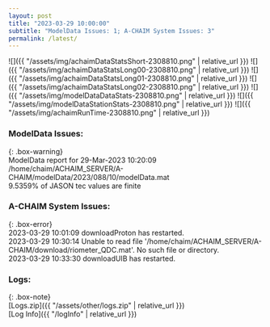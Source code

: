 ```yaml
---
layout: post
title: "2023-03-29 10:00:00"
subtitle: "ModelData Issues: 1; A-CHAIM System Issues: 3"
permalink: /latest/
---
```


![]({{ "/assets/img/achaimDataStatsShort-2308810.png" | relative_url }})
![]({{ "/assets/img/achaimDataStatsLong00-2308810.png" | relative_url }})
![]({{ "/assets/img/achaimDataStatsLong01-2308810.png" | relative_url }})
![]({{ "/assets/img/achaimDataStatsLong02-2308810.png" | relative_url }})
![]({{ "/assets/img/modelDataDataStats-2308810.png" | relative_url }})
![]({{ "/assets/img/modelDataStationStats-2308810.png" | relative_url }})
![]({{ "/assets/img/achaimRunTime-2308810.png" | relative_url }})


### ModelData Issues:  
  
{: .box-warning}  
 ModelData report for 29-Mar-2023 10:20:09   
 /home/chaim/ACHAIM_SERVER/A-CHAIM/modelData/2023/088/10/modelData.mat   
 9.5359% of JASON tec values are finite   
  
### A-CHAIM System Issues:  
  
{: .box-error}  
2023-03-29 10:01:09 downloadProton has restarted.  
2023-03-29 10:30:14 Unable to read file '/home/chaim/ACHAIM_SERVER/A-CHAIM/download/riometer_QDC.mat'. No such file or directory.  
2023-03-29 10:33:30 downloadUIB has restarted.  

### Logs:  
  
{: .box-note}  
[Logs.zip]({{ "/assets/other/logs.zip" | relative_url }})  
[Log Info]({{ "/logInfo" | relative_url }})  
